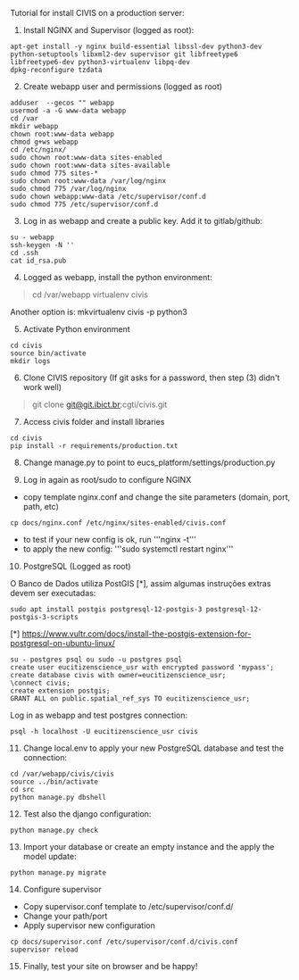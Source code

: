 Tutorial for install CIVIS on a production server:

1) Install NGINX and Supervisor (logged as root):

````
apt-get install -y nginx build-essential libssl-dev python3-dev python-setuptools libxml2-dev supervisor git libfreetype6 libfreetype6-dev python3-virtualenv libpq-dev
dpkg-reconfigure tzdata
````

2) Create webapp user and permissions (logged as root)

````
adduser  --gecos "" webapp
usermod -a -G www-data webapp
cd /var
mkdir webapp
chown root:www-data webapp
chmod g+ws webapp
cd /etc/nginx/
sudo chown root:www-data sites-enabled
sudo chown root:www-data sites-available
sudo chmod 775 sites-*
sudo chown root:www-data /var/log/nginx
sudo chmod 775 /var/log/nginx
sudo chown webapp:www-data /etc/supervisor/conf.d
sudo chmod 775 /etc/supervisor/conf.d
````

3) Log in as webapp and create a public key. Add it to gitlab/github:

````
su - webapp
ssh-keygen -N ''
cd .ssh
cat id_rsa.pub
````

4) Logged as webapp, install the python environment:

> cd /var/webapp
> virtualenv civis

Another option is: mkvirtualenv civis -p python3

5) Activate Python environment
```
cd civis
source bin/activate
mkdir logs
```

6) Clone CIVIS repository (If git asks for a password, then step (3) didn't work well)
> git clone  git@git.ibict.br:cgti/civis.git

7) Access civis folder and install libraries

```
cd civis
pip install -r requirements/production.txt
```

8) Change manage.py to point to eucs_platform/settings/production.py

9) Log in again as root/sudo to configure NGINX

* copy template nginx.conf and change the site parameters (domain, port, path, etc)

```
cp docs/nginx.conf /etc/nginx/sites-enabled/civis.conf
```

* to test if your new config is ok, run '''nginx -t''' 
* to apply the new config: '''sudo systemctl restart nginx'''
 
10) PostgreSQL (Logged as root)
 
O Banco de Dados utiliza PostGIS [*], assim algumas instruções extras devem ser executadas: 

```
sudo apt install postgis postgresql-12-postgis-3 postgresql-12-postgis-3-scripts
```
[*] https://www.vultr.com/docs/install-the-postgis-extension-for-postgresql-on-ubuntu-linux/

```
su - postgres psql ou sudo -u postgres psql
create user eucitizenscience_usr with encrypted password 'mypass';
create database civis with owner=eucitizenscience_usr;
\connect civis;
create extension postgis;
GRANT ALL on public.spatial_ref_sys TO eucitizenscience_usr;
```

Log in as webapp and test postgres connection:

```
psql -h localhost -U eucitizenscience_usr civis
```

11) Change local.env to apply your new PostgreSQL database and test the connection:

```
cd /var/webapp/civis/civis
source ../bin/activate
cd src
python manage.py dbshell
```

12) Test also the django configuration:

```
python manage.py check
```

13) Import your database or create an empty instance and the apply the model update:

```
python manage.py migrate
```

14) Configure supervisor

* Copy supervisor.conf template to /etc/supervisor/conf.d/ 
* Change your path/port
* Apply supervisor new configuration

```
cp docs/supervisor.conf /etc/supervisor/conf.d/civis.conf
supervisor reload
```

15) Finally, test your site on browser and be happy!


